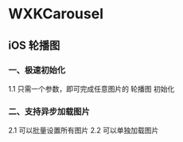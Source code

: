 # WXKCarousel 
## iOS 轮播图
### 一、极速初始化
1.1 只需一个参数，即可完成任意图片的 轮播图 初始化

### 二、支持异步加载图片
2.1 可以批量设置所有图片
2.2 可以单独加载图片

